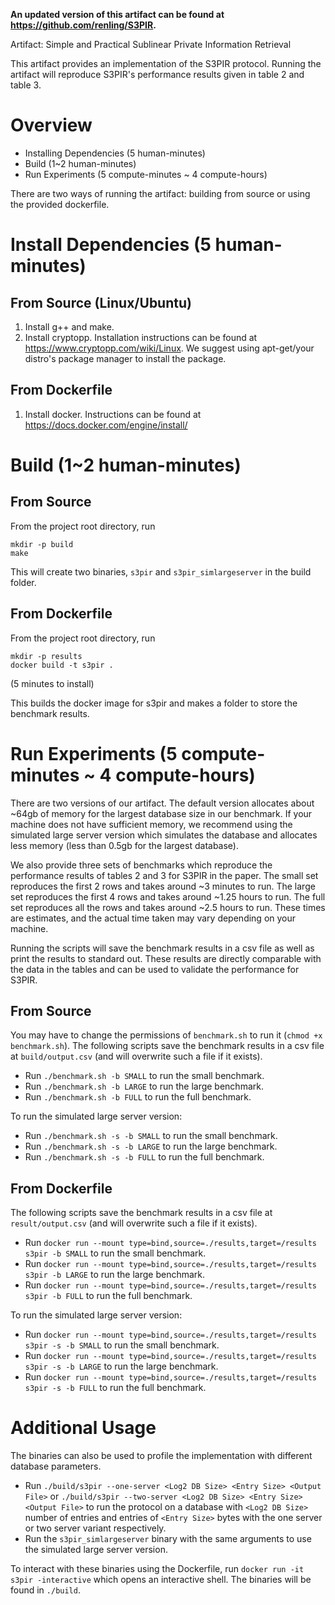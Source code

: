 **An updated version of this artifact can be found at https://github.com/renling/S3PIR.**

Artifact: Simple and Practical Sublinear Private Information Retrieval

This artifact provides an implementation of the S3PIR protocol. Running the artifact will reproduce S3PIR's performance results given in table 2 and table 3.

# Overview
* Installing Dependencies (5 human-minutes)
* Build (1~2 human-minutes)
* Run Experiments (5 compute-minutes ~ 4 compute-hours)

There are two ways of running the artifact: building from source or using the provided dockerfile. 

# Install Dependencies (5 human-minutes)

## From Source (Linux/Ubuntu)
  1. Install g++ and make.
  2. Install cryptopp. Installation instructions can be found at https://www.cryptopp.com/wiki/Linux. We suggest using apt-get/your distro's package manager to install the package. 

## From Dockerfile
  1. Install docker. Instructions can be found at https://docs.docker.com/engine/install/

# Build (1~2 human-minutes)

## From Source
From the project root directory, run 
```
mkdir -p build
make
```

This will create two binaries, `s3pir` and `s3pir_simlargeserver` in the build folder. 

## From Dockerfile
From the project root directory, run 
```
mkdir -p results
docker build -t s3pir .
```
(5 minutes to install) 

This builds the docker image for s3pir and makes a folder to store the benchmark results. 

# Run Experiments (5 compute-minutes ~ 4 compute-hours)
There are two versions of our artifact. The default version allocates about ~64gb of memory for the largest database size in our benchmark. If your machine does not have sufficient memory, we recommend using the simulated large server version which simulates the database and allocates less memory (less than 0.5gb for the largest database). 

We also provide three sets of benchmarks which reproduce the performance results of tables 2 and 3 for S3PIR in the paper. 
The small set reproduces the first 2 rows and takes around ~3 minutes to run. 
The large set reproduces the first 4 rows and takes around ~1.25 hours to run.
The full set reproduces all the rows and takes around ~2.5 hours to run. These times are estimates, and the actual time taken may vary depending on your machine.

Running the scripts will save the benchmark results in a csv file as well as print the results to standard out. These results are directly comparable with the data in the tables and can be used to validate the performance for S3PIR.

## From Source
You may have to change the permissions of `benchmark.sh` to run it (`chmod +x benchmark.sh`). The following scripts save the benchmark results in a csv file at `build/output.csv` (and will overwrite such a file if it exists). 

* Run `./benchmark.sh -b SMALL` to run the small benchmark.
* Run `./benchmark.sh -b LARGE` to run the large benchmark.
* Run `./benchmark.sh -b FULL` to run the full benchmark.

To run the simulated large server version:
* Run `./benchmark.sh -s -b SMALL` to run the small benchmark.
* Run `./benchmark.sh -s -b LARGE` to run the large benchmark.
* Run `./benchmark.sh -s -b FULL` to run the full benchmark.

## From Dockerfile
The following scripts save the benchmark results in a csv file at `result/output.csv` (and will overwrite such a file if it exists).

* Run `docker run --mount type=bind,source=./results,target=/results s3pir -b SMALL` to run the small benchmark.
* Run `docker run --mount type=bind,source=./results,target=/results s3pir -b LARGE` to run the large benchmark.
* Run `docker run --mount type=bind,source=./results,target=/results s3pir -b FULL` to run the full benchmark.

To run the simulated large server version:
* Run `docker run --mount type=bind,source=./results,target=/results s3pir -s -b SMALL` to run the small benchmark.
* Run `docker run --mount type=bind,source=./results,target=/results s3pir -s -b LARGE` to run the large benchmark.
* Run `docker run --mount type=bind,source=./results,target=/results s3pir -s -b FULL` to run the full benchmark.

# Additional Usage
The binaries can also be used to profile the implementation with different database parameters.

* Run `./build/s3pir --one-server <Log2 DB Size> <Entry Size> <Output File>` or 
`./build/s3pir --two-server <Log2 DB Size> <Entry Size> <Output File>` to run the protocol on a database with `<Log2 DB Size>` number of entries and entries of `<Entry Size>` bytes with the one server or two server variant respectively. 
* Run the `s3pir_simlargeserver` binary with the same arguments to use the simulated large server version.

To interact with these binaries using the Dockerfile, run `docker run -it s3pir -interactive` which opens an interactive shell. The binaries will be found in `./build`.

